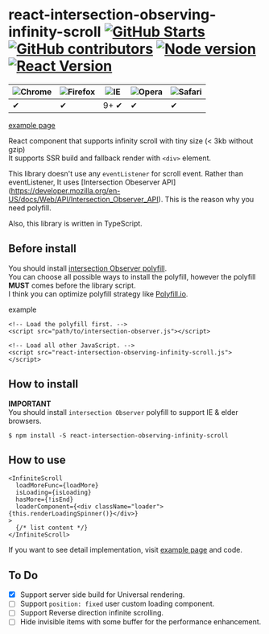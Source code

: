 # react-intersection-observing-infinity-scroll [![GitHub Starts](https://img.shields.io/github/stars/TylorShin/react-intersection-observing-infinity-scroll.svg)](https://github.com/TylorShin/react-intersection-observing-infinity-scroll) [![GitHub contributors](https://img.shields.io/github/contributors/TylorShin/react-intersection-observing-infinity-scroll.svg)](https://github.com/TylorShin/react-intersection-observing-infinity-scroll/graphs/contributors/) [![Node version](https://img.shields.io/badge/Node-8+-green.svg)](https://nodejs.org/) [![React Version](https://img.shields.io/badge/React-16%2B-green.svg)](https://reactjs.org/)

![Chrome](https://raw.githubusercontent.com/alrra/browser-logos/master/src/chrome/chrome_48x48.png) | ![Firefox](https://raw.githubusercontent.com/alrra/browser-logos/master/src/firefox/firefox_48x48.png) | ![IE](https://raw.githubusercontent.com/alrra/browser-logos/master/src/edge/edge_48x48.png) | ![Opera](https://raw.githubusercontent.com/alrra/browser-logos/master/src/opera/opera_48x48.png) | ![Safari](https://raw.githubusercontent.com/alrra/browser-logos/master/src/safari/safari_48x48.png)
--- | --- | --- | --- | --- |
 ✔ |  ✔ | 9+ ✔ |  ✔ |  ✔ |

[example page](https://tylorshin.github.io/react-intersection-observing-infinity-scroll/example)

React component that supports infinity scroll with tiny size (< 3kb without gzip)  
It supports SSR build and fallback render with `<div>` element.  

This library doesn't use any `eventListener` for scroll event. Rather than eventListener, It uses [Intersection Obeserver API] (https://developer.mozilla.org/en-US/docs/Web/API/Intersection_Observer_API). 
 This is the reason why you need polyfill.

Also, this library is written in TypeScript.  

## Before install
You should install [intersection Observer polyfill](https://github.com/w3c/IntersectionObserver/tree/master/polyfill).  
You can choose all possible ways to install the polyfill, however the polyfill **MUST** comes before the library script.  
I think you can optimize polyfill strategy like [Polyfill.io](https://polyfill.io/v2/docs/).  

example
```
<!-- Load the polyfill first. -->
<script src="path/to/intersection-observer.js"></script>

<!-- Load all other JavaScript. -->
<script src="react-intersection-observing-infinity-scroll.js"></script>
```

## How to install
**IMPORTANT**  
You should install `intersection Observer` polyfill to support IE & elder browsers.
```
$ npm install -S react-intersection-observing-infinity-scroll

```

## How to use
```
<InfiniteScroll
  loadMoreFunc={loadMore}
  isLoading={isLoading}
  hasMore={!isEnd}
  loaderComponent={<div className="loader">{this.renderLoadingSpinner()}</div>}
>
  {/* list content */}
</InfiniteScroll>
```

If you want to see detail implementation, visit [example page](https://tylorshin.github.io/react-intersection-observing-infinity-scroll/example) and code.

## To Do

- [x] Support server side build for Universal rendering.
- [ ] Support `position: fixed` user custom loading component.
- [ ] Support Reverse direction infinite scrolling.
- [ ] Hide invisible items with some buffer for the performance enhancement.
